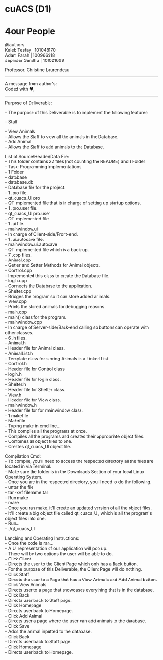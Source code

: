# cuACS (D1)
# 4our People

@authors
<br/>Kaleb Tesfay    | 101048170
<br/>Adam Farah      | 100966918
<br/>Japinder Sandhu | 101021899

Professor. Christine Laurendeau

************************
A message from author's:<br/>
	Coded with :heart:,	  
************************

Purpose of Deliverable:<br/>
	<p>- The purpose of this Deliverable is to implement the following features:</p>
    <p>- Staff<br/></p>
      - View Animals<br/>
        - Allows the Staff to view all the animals in the Database.<br/>
      - Add Animal<br/>
        - Allows the Staff to add animals to the Database.<br/>

List of Source/Header/Data File:<br/>
	- This folder contains 22 files (not counting the README) and 1 Folder<br/>
		- Task: Programming Implementations<br/>
      - 1 Folder<br/>
        - database<br/>
          - database.db<br/>
            - Database file for the project.<br/>
			- 1 .pro file.<br/>
        - qt_cuacs_UI.pro<br/>
          - QT implemented file that is in charge of setting up startup options.<br/>
      - 1 .pro.user file.<br/>
        - qt_cuacs_UI.pro.user<br/>
          - QT implemented file.<br/>
      - 1 .ui file.<br/>
        - mainwindow.ui<br/>
          - In charge of Client-side/Front-end.<br/>
      - 1 .ui.autosave file.<br/>
        - mainwindow.ui.autosave<br/>
          - QT implemented file which is a back-up.<br/>
			- 7 .cpp files.<br/>
				- Animal.cpp<br/>
					- Getter and Setter Methods for Animal objects.<br/>
        - Control.cpp<br/>
					- Implemented this class to create the Database file.<br/>
        - login.cpp<br/>
					- Connects the Database to the application.<br/>
        - Shelter.cpp<br/>
					-  Bridges the program so it can store added animals.<br/>
				- View.cpp<br/>
					- Prints the stored animals for debugging reasons.<br/>
        - main.cpp<br/>
  				- main() class for the program.<br/>
  			- mainwindow.cpp<br/>
  				- In charge of Server-side/Back-end calling so buttons can operate with other classes.<br/>
			- 6 .h files.<br/>
        - Animal.h<br/>
          - Header file for Animal class.<br/>
        - AnimalList.h<br/>
          - Template class for storing Animals in a Linked List.<br/>
        - Control.h<br/>
          - Header file for Control class.<br/>
        - login.h<br/>
          - Header file for login class.<br/>
        - Shelter.h<br/>
          - Header file for Shelter class.<br/>
        - View.h<br/>
          - Header file for View class.<br/>
        - mainwindow.h<br/>
          - Header file for for mainwindow class.<br/>
			- 1 makefile<br/>
				- Makefile<br/>
					- Typing make in cmd line...<br/>
						- This compiles all the programs at once.<br/>
							- Compiles all the programs and creates their appropriate object files.<br/>
							- Combines all object files to one.<br/>
								- Creates qt_cuacs_UI object file.<br/>

Compilation Cmd:<br/>
	- To compile, you'll need to access the respected directory all the files are located in via Terminal.<br/>
    - Make sure the folder is in the Downloads Section of your local Linux Operating System.<br/>
  		- Once you are in the respected directory, you'll need to do the following.<br/>
        - untar the file<br/>
          - tar -xvf filename.tar<br/>
  			- Run make<br/>
          - make<br/>
  		  - Once you ran make, it'll create an updated version of all the object files.<br/>
  			- It'll create a big object file called qt_cuacs_UI, which is all the program's object files
  			into one.<br/>
          - Run...<br/>
            - ./qt_cuacs_UI<br/>


Lanching and Operating Instructions:<br/>
	- Once the code is ran...<br/>
		- A UI representation of our application will pop up.<br/>
      - There will be two options the user will be able to do.<br/>
        - Click Client<br/>
          - Directs the user to the Client Page which only has a Back button.<br/>
            - For the purpose of this Deliverable, the Client Page will do nothing.<br/>
        - Click Staff<br/>
          - Directs the user to a Page that has a View Animals and Add Animal button.<br/>
            - Click View Animals<br/>
              - Directs user to a page that showcases everything that is in the database.<br/>
                - Click Back<br/>
                  - Directs user back to Staff page.<br/>
                - Click Homepage<br/>
                  - Directs user back to Homepage.<br/>
            - Click Add Animal<br/>
              - Directs user a page where the user can add animals to the database.<br/>
                - Click Save<br/>
                  - Adds the animal inputted to the database.<br/>
                - Click Back<br/>
                  - Directs user back to Staff page.<br/>
                - Click Homepage<br/>
                  - Directs user back to Homepage.<br/>
